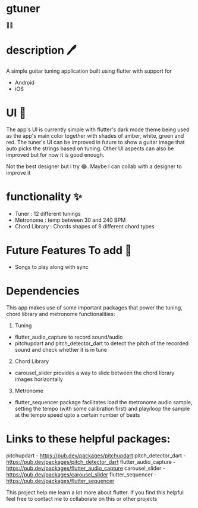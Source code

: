 # gtuner
🎸🎸

# description 🖊️
A simple guitar tuning application built using flutter with support for 
- Android
- iOS

# UI 🎨
The app's UI is currently simple with flutter's dark mode theme being used
as the app's main color together with shades of amber, white, green and red.
The tuner's UI can be improved in future to show a guitar image that auto picks the strings
based on tuning. Other UI aspects can also be improved but for now it is good enough.

Not the best designer but i try 😂. Maybe I can collab with a designer to improve it 

# functionality ✨
- Tuner : 12 different tunings
- Metronome : temp between 30 and 240 BPM
- Chord Library : Chords shapes of 9 different chord types

# Future Features To add 📔
- Songs to play along with sync

# Dependencies 
This app makes use of some important packages that power the tuning, chord library and metronome functionalities:

1. Tuning
- flutter_audio_capture to record sound/audio 
- pitchupdart and pitch_detector_dart to detect the pitch of the recorded sound and check whether it is in tune

2. Chord Library
- carousel_slider provides a way to slide between the chord library images horizontally

3. Metronome
- flutter_sequencer package facilitates load the metronome audio sample, setting the tempo (with some calibration first) and play/loop the sample at the tempo speed upto a certain number of beats

# Links to these helpful packages:
pitchupdart - https://pub.dev/packages/pitchupdart
pitch_detector_dart - https://pub.dev/packages/pitch_detector_dart
flutter_audio_capture - https://pub.dev/packages/flutter_audio_capture
carousel_slider - https://pub.dev/packages/carousel_slider
flutter_sequencer - https://pub.dev/packages/flutter_sequencer


This project help me learn a lot more about flutter. If you find this helpful feel 
free to contact me to collaborate on this or other projects





